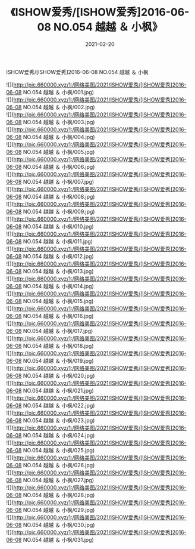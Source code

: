 ﻿---
layout: post
title:  《ISHOW爱秀/[ISHOW爱秀]2016-06-08 NO.054 越越 ＆ 小枫》
date:   2021-02-20
img: http://pic.660000.xyz/1:/网络美图/2021/ISHOW爱秀/[ISHOW爱秀]2016-06-08 NO.054 越越 ＆ 小枫/000.jpg
categories: [美女, 清纯, 唯美]
---

ISHOW爱秀/[ISHOW爱秀]2016-06-08 NO.054 越越 ＆ 小枫

 ![](http://pic.660000.xyz/1:/网络美图/2021/ISHOW爱秀/[ISHOW爱秀]2016-06-08 NO.054 越越 ＆ 小枫/001.jpg) <br>![](http://pic.660000.xyz/1:/网络美图/2021/ISHOW爱秀/[ISHOW爱秀]2016-06-08 NO.054 越越 ＆ 小枫/002.jpg) <br>![](http://pic.660000.xyz/1:/网络美图/2021/ISHOW爱秀/[ISHOW爱秀]2016-06-08 NO.054 越越 ＆ 小枫/003.jpg) <br>![](http://pic.660000.xyz/1:/网络美图/2021/ISHOW爱秀/[ISHOW爱秀]2016-06-08 NO.054 越越 ＆ 小枫/004.jpg) <br>![](http://pic.660000.xyz/1:/网络美图/2021/ISHOW爱秀/[ISHOW爱秀]2016-06-08 NO.054 越越 ＆ 小枫/005.jpg) <br>![](http://pic.660000.xyz/1:/网络美图/2021/ISHOW爱秀/[ISHOW爱秀]2016-06-08 NO.054 越越 ＆ 小枫/006.jpg) <br>![](http://pic.660000.xyz/1:/网络美图/2021/ISHOW爱秀/[ISHOW爱秀]2016-06-08 NO.054 越越 ＆ 小枫/007.jpg) <br>![](http://pic.660000.xyz/1:/网络美图/2021/ISHOW爱秀/[ISHOW爱秀]2016-06-08 NO.054 越越 ＆ 小枫/008.jpg) <br>![](http://pic.660000.xyz/1:/网络美图/2021/ISHOW爱秀/[ISHOW爱秀]2016-06-08 NO.054 越越 ＆ 小枫/009.jpg) <br>![](http://pic.660000.xyz/1:/网络美图/2021/ISHOW爱秀/[ISHOW爱秀]2016-06-08 NO.054 越越 ＆ 小枫/010.jpg) <br>![](http://pic.660000.xyz/1:/网络美图/2021/ISHOW爱秀/[ISHOW爱秀]2016-06-08 NO.054 越越 ＆ 小枫/011.jpg) <br>![](http://pic.660000.xyz/1:/网络美图/2021/ISHOW爱秀/[ISHOW爱秀]2016-06-08 NO.054 越越 ＆ 小枫/012.jpg) <br>![](http://pic.660000.xyz/1:/网络美图/2021/ISHOW爱秀/[ISHOW爱秀]2016-06-08 NO.054 越越 ＆ 小枫/013.jpg) <br>![](http://pic.660000.xyz/1:/网络美图/2021/ISHOW爱秀/[ISHOW爱秀]2016-06-08 NO.054 越越 ＆ 小枫/014.jpg) <br>![](http://pic.660000.xyz/1:/网络美图/2021/ISHOW爱秀/[ISHOW爱秀]2016-06-08 NO.054 越越 ＆ 小枫/015.jpg) <br>![](http://pic.660000.xyz/1:/网络美图/2021/ISHOW爱秀/[ISHOW爱秀]2016-06-08 NO.054 越越 ＆ 小枫/016.jpg) <br>![](http://pic.660000.xyz/1:/网络美图/2021/ISHOW爱秀/[ISHOW爱秀]2016-06-08 NO.054 越越 ＆ 小枫/017.jpg) <br>![](http://pic.660000.xyz/1:/网络美图/2021/ISHOW爱秀/[ISHOW爱秀]2016-06-08 NO.054 越越 ＆ 小枫/018.jpg) <br>![](http://pic.660000.xyz/1:/网络美图/2021/ISHOW爱秀/[ISHOW爱秀]2016-06-08 NO.054 越越 ＆ 小枫/019.jpg) <br>![](http://pic.660000.xyz/1:/网络美图/2021/ISHOW爱秀/[ISHOW爱秀]2016-06-08 NO.054 越越 ＆ 小枫/020.jpg) <br>![](http://pic.660000.xyz/1:/网络美图/2021/ISHOW爱秀/[ISHOW爱秀]2016-06-08 NO.054 越越 ＆ 小枫/021.jpg) <br>![](http://pic.660000.xyz/1:/网络美图/2021/ISHOW爱秀/[ISHOW爱秀]2016-06-08 NO.054 越越 ＆ 小枫/022.jpg) <br>![](http://pic.660000.xyz/1:/网络美图/2021/ISHOW爱秀/[ISHOW爱秀]2016-06-08 NO.054 越越 ＆ 小枫/023.jpg) <br>![](http://pic.660000.xyz/1:/网络美图/2021/ISHOW爱秀/[ISHOW爱秀]2016-06-08 NO.054 越越 ＆ 小枫/024.jpg) <br>![](http://pic.660000.xyz/1:/网络美图/2021/ISHOW爱秀/[ISHOW爱秀]2016-06-08 NO.054 越越 ＆ 小枫/025.jpg) <br>![](http://pic.660000.xyz/1:/网络美图/2021/ISHOW爱秀/[ISHOW爱秀]2016-06-08 NO.054 越越 ＆ 小枫/026.jpg) <br>![](http://pic.660000.xyz/1:/网络美图/2021/ISHOW爱秀/[ISHOW爱秀]2016-06-08 NO.054 越越 ＆ 小枫/027.jpg) <br>![](http://pic.660000.xyz/1:/网络美图/2021/ISHOW爱秀/[ISHOW爱秀]2016-06-08 NO.054 越越 ＆ 小枫/028.jpg) <br>![](http://pic.660000.xyz/1:/网络美图/2021/ISHOW爱秀/[ISHOW爱秀]2016-06-08 NO.054 越越 ＆ 小枫/029.jpg) <br>![](http://pic.660000.xyz/1:/网络美图/2021/ISHOW爱秀/[ISHOW爱秀]2016-06-08 NO.054 越越 ＆ 小枫/030.jpg) <br>![](http://pic.660000.xyz/1:/网络美图/2021/ISHOW爱秀/[ISHOW爱秀]2016-06-08 NO.054 越越 ＆ 小枫/031.jpg) <br>